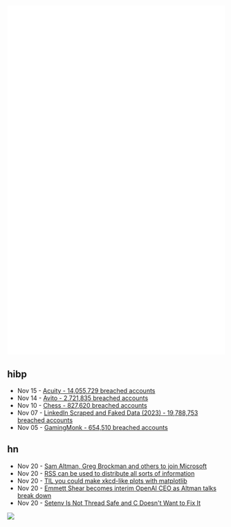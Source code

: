 ![Metrics](https://raw.githubusercontent.com/phixion/phixion/master/metrics.svg)

## hibp

<!--
for https://github.com/phixion/phixion/blob/main/.github/workflows/feeds.yml
-->
<!--START_SECTION:haveibeenpwnd-->
- Nov 15 - [Acuity - 14,055,729 breached accounts](https://haveibeenpwned.com/PwnedWebsites#Acuity)
- Nov 14 - [Avito - 2,721,835 breached accounts](https://haveibeenpwned.com/PwnedWebsites#Avito)
- Nov 10 - [Chess - 827,620 breached accounts](https://haveibeenpwned.com/PwnedWebsites#Chess)
- Nov 07 - [LinkedIn Scraped and Faked Data (2023) - 19,788,753 breached accounts](https://haveibeenpwned.com/PwnedWebsites#LinkedInScrape2023)
- Nov 05 - [GamingMonk - 654,510 breached accounts](https://haveibeenpwned.com/PwnedWebsites#GamingMonk)
<!--END_SECTION:haveibeenpwnd-->

## hn

<!--
for https://github.com/phixion/phixion/blob/main/.github/workflows/feeds.yml
-->
<!--START_SECTION:hn-->
- Nov 20 - [Sam Altman, Greg Brockman and others to join Microsoft](https://twitter.com/satyanadella/status/1726509045803336122)
- Nov 20 - [RSS can be used to distribute all sorts of information](https://colinwalker.blog/blog/?date=2023-11-19)
- Nov 20 - [TIL you could make xkcd-like plots with matplotlib](https://matplotlib.org/stable/gallery/showcase/xkcd.html)
- Nov 20 - [Emmett Shear becomes interim OpenAI CEO as Altman talks break down](https://www.theverge.com/2023/11/20/23967515/sam-altman-openai-board-fired-new-ceo)
- Nov 20 - [Setenv Is Not Thread Safe and C Doesn't Want to Fix It](https://www.evanjones.ca/setenv-is-not-thread-safe.html)
<!--END_SECTION:hn-->

<!--
for https://yhype.me
-->
![](https://hit.yhype.me/github/profile?user_id=13013670)
